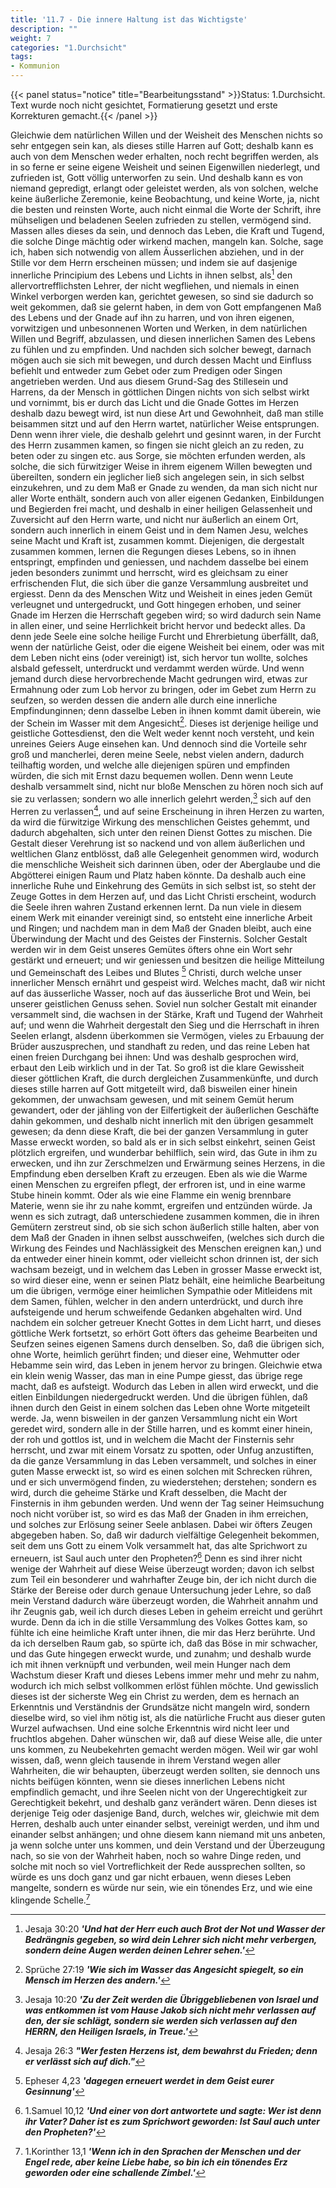 ```yaml
---
title: '11.7 - Die innere Haltung ist das Wichtigste'
description: ""
weight: 7
categories: "1.Durchsicht"
tags:
- Kommunion
---
```


{{< panel status="notice" title="Bearbeitungsstand" >}}Status: 1.Durchsicht.
Text wurde noch nicht gesichtet, Formatierung gesetzt und erste Korrekturen gemacht.{{< /panel >}}


Gleichwie dem natürlichen Willen und der<!-- Seite 490 -->
Weisheit des Menschen nichts so sehr entgegen
sein kan, als dieses stille Harren auf Gott;
deshalb kann es auch von dem Menschen weder erhalten,
noch recht begriffen werden, als in so ferne er seine eigene
Weisheit und seinen Eigenwillen niederlegt, und
zufrieden ist, Gott völlig unterworfen zu sein. Und
deshalb kann es von niemand gepredigt, erlangt
oder geleistet werden, als von solchen, welche keine
äußerliche Zeremonie, keine Beobachtung, und keine
Worte, ja, nicht die besten und reinsten Worte, auch
nicht einmal die Worte der Schrift, ihre mühseligen
und beladenen Seelen zufrieden zu stellen, vermögend
sind. Massen alles dieses da sein, und dennoch das
Leben, die Kraft und Tugend, die solche Dinge mächtig
oder wirkend machen, mangeln kan. Solche, sage
ich, haben sich notwendig von allem Äusserlichen abziehen,
und in der Stille vor dem Herrn erscheinen
müssen; und indem sie auf dasjenige innerliche Principium
des Lebens und Lichts in ihnen selbst, als[^k11r07]
den allervortrefflichsten Lehrer, der nicht wegfliehen,
und niemals in einen Winkel verborgen werden
kan, gerichtet gewesen, so sind sie dadurch so weit gekommen,
daß sie gelernt haben, in dem von Gott
empfangenen Maß des Lebens und der Gnade auf
ihn zu harren, und von ihren eigenen, vorwitzigen und
unbesonnenen Worten und Werken, in dem natürlichen
Willen und Begriff, abzulassen, und diesen innerlichen
Samen des Lebens zu fühlen und zu empfinden.
Und nachden sich solcher bewegt, darnach mögen
auch sie sich mit bewegen, und durch dessen Macht und
Einfluss befiehlt und entweder zum Gebet oder zum
Predigen oder Singen angetrieben werden. Und aus
diesem Grund-Sag des Stillesein und Harrens, da
der Mensch in göttlichen Dingen nichts von sich selbst
wirkt und vornimmt, bis er durch das Licht und
die Gnade Gottes im Herzen deshalb dazu bewegt wird,<!-- Seite 491 -->
ist nun diese Art und Gewohnheit, daß man
stille beisammen sitzt und auf den Herrn wartet, natürlicher
Weise entsprungen. Denn wenn ihrer viele,
die deshalb gelehrt und gesinnt waren, in der Furcht
des Herrn zusammen kamen, so fingen sie nicht gleich
an zu reden, zu beten oder zu singen etc. aus Sorge,
sie möchten erfunden werden, als solche, die sich fürwitziger
Weise in ihrem eigenem Willen bewegten und
übereilten, sondern ein jeglicher ließ sich angelegen
sein, in sich selbst einzukehren, und zu dem Maß er
Gnade zu wenden, da man sich nicht nur aller Worte
enthält, sondern auch von aller eigenen Gedanken, Einbildungen
und Begierden frei macht, und deshalb in einer
heiligen Gelassenheit und Zuversicht auf den Herrn
warte, und nicht nur äußerlich an einem Ort, sondern
auch innerlich in einem Geist und in dem Namen
Jesu, welches seine Macht und Kraft ist, zusammen
kommt. Diejenigen, die dergestalt zusammen
kommen, lernen die Regungen dieses Lebens, so
in ihnen entspringt, empfinden und geniessen, und
nachdem dasselbe bei einem jeden besonders zunimmt
und herrscht, wird es gleichsam zu einer erfrischenden
Flut, die sich über die ganze Versammlung
ausbreitet und ergiesst. Denn da des Menschen Witz
und Weisheit in eines jeden Gemüt verleugnet
und untergedruckt, und Gott hingegen erhoben, und
seiner Gnade im Herzen die Herrschaft gegeben wird;
so wird dadurch sein Name in allen einer, und seine
Herrlichkeit bricht hervor und bedeckt alles. Da
denn jede Seele eine solche heilige Furcht und Ehrerbietung
überfällt, daß, wenn der natürliche Geist,
oder die eigene Weisheit bei einem, oder was mit
dem Leben nicht eins (oder vereinigt) ist, sich hervor
tun wollte, solches alsbald gefesselt, unterdruckt und
verdammt werden würde. Und wenn jemand durch
diese hervorbrechende Macht gedrungen wird, etwas<!-- Seite 492 -->
zur Ermahnung oder zum Lob hervor zu bringen,
oder im Gebet zum Herrn zu seufzen, so werden dessen
die andern alle durch eine innerliche Empfindunginnen;
denn dasselbe Leben in ihnen kommt damit
überein, wie der Schein im Wasser mit dem Angesicht[^foot11-07-02].
Dieses ist derjenige heilige und geistliche
Gottesdienst, den die Welt weder kennt noch versteht,
und kein unreines Geiers Auge einsehen kan. Und
dennoch sind die Vorteile sehr groß und mancherlei,
deren meine Seele, nebst vielen andern, dadurch teilhaftig
worden, und welche alle diejenigen spüren und
empfinden würden, die sich mit Ernst dazu bequemen
wollen. Denn wenn Leute deshalb versammelt sind,
nicht nur bloße Menschen zu hören noch sich auf sie zu
verlassen; sondern wo alle innerlich gelehrt werden,[^foot11-07-03]
sich auf den Herren zu verlassen[^foot11-07-04], und auf seine
Erscheinung in ihren Herzen zu warten, da wird
die fürwitzige Wirkung des menschlichen Geistes gehemmt,
und dadurch abgehalten, sich unter den reinen
Dienst Gottes zu mischen. Die Gestalt dieser
Verehrung ist so nackend und von allem äußerlichen und
weltlichen Glanz entblösst, daß alle Gelegenheit
genommen wird, wodurch die menschliche Weisheit sich
darinnen üben, oder der Aberglaube und die Abgötterei
einigen Raum und Platz haben könnte. Da deshalb
auch eine innerliche Ruhe und Einkehrung des Gemüts
in sich selbst ist, so  steht der Zeuge Gottes
in dem Herzen auf, und das Licht Christi erscheint,
wodurch die Seele ihren wahren Zustand erkennen lernt.
Da nun viele in diesem einem Werk mit einander
vereinigt sind, so entsteht eine innerliche Arbeit
und Ringen; und nachdem man in dem Maß
der Gnaden bleibt, auch eine Überwindung der
Macht und des Geistes der Finsternis. Solcher Gestalt
werden wir in dem Geist unseres Gemütes öfters
ohne ein Wort sehr gestärkt und erneuert;<!-- Seite 493 -->
und wir geniessen und besitzen die heilige Mitteilung
und Gemeinschaft des Leibes und Blutes [^foot11-07-05]
Christi, durch welche unser innerlicher Mensch ernährt
und gespeist wird. Welches macht, daß wir
nicht auf das äusserliche Wasser, noch auf das äusserliche
Brot und Wein, bei unserer geistlichen
Genuss sehen. Soviel nun solcher Gestalt mit einander
versammelt sind, die wachsen in der Stärke,
Kraft und Tugend der Wahrheit auf; und wenn die
Wahrheit dergestalt den Sieg und die Herrschaft in
ihren Seelen erlangt, alsdenn überkommen sie Vermögen,
vieles zu Erbauung der Brüder auszusprechen,
und standhaft zu reden, und das reine Leben hat einen
freien Durchgang bei ihnen: Und was deshalb gesprochen
wird, erbaut den Leib wirklich und in der
Tat. So groß ist die klare Gewissheit dieser göttlichen
Kraft, die durch dergleichen Zusammenkünfte,
und durch dieses stille harren auf Gott mitgeteilt
wird, daß bisweilen einer hinein gekommen, der
unwachsam gewesen, und mit seinem Gemüt herum
gewandert, oder der jähling von der Eilfertigkeit der
äußerlichen Geschäfte dahin gekommen, und deshalb nicht
innerlich mit den übrigen gesammelt gewesen; da denn
diese Kraft, die bei der ganzen Versammlung in guter
Masse erweckt worden, so bald als er in sich selbst
einkehrt, seinen Geist plötzlich ergreifen, und wunderbar
behilflich, sein wird, das Gute in ihm zu
erwecken, und ihn zur Zerschmelzen und Erwärmung
seines Herzens, in die Empfindung eben derselben
Kraft zu erzeugen. Eben als wie die Warme einen
Menschen zu ergreifen pflegt, der erfroren ist, und
in eine warme Stube hinein kommt. Oder als wie
eine Flamme ein wenig brennbare Materie, wenn
sie ihr zu nahe kommt, ergreifen und entzünden würde.
Ja wenn es sich zutragt, daß unterschiedene zusammen
kommen, die in ihren Gemütern zerstreut sind,<!-- Seite 494 -->
ob sie sich schon äußerlich stille halten, aber von dem
Maß der Gnaden in ihnen selbst ausschweifen, (welches
sich durch die Wirkung des Feindes und Nachlässigkeit
des Menschen ereignen kan,) und da entweder
einer hinein kommt, oder vielleicht schon drinnen
ist, der sich wachsam bezeigt, und in welchem das Leben
in grosser Masse erweckt ist, so wird dieser eine,
wenn er seinen Platz behält, eine heimliche Bearbeitung
um die übrigen, vermöge einer heimlichen Sympathie
oder Mitleidens mit dem Samen, fühlen,
welcher in den andern unterdrückt, und durch ihre aufsteigende
und herum schweifende Gedanken abgehalten
wird. Und nachdem ein solcher getreuer Knecht
Gottes in dem Licht harrt, und dieses göttliche
Werk fortsetzt, so erhört Gott öfters das geheime
Bearbeiten und Seufzen seines eigenen Samens
durch denselben. So, daß die übrigen sich, ohne
Worte, heimlich gerührt finden; und dieser eine,
Wehmutter oder Hebamme sein wird, das Leben
in jenem hervor zu bringen. Gleichwie etwa ein
klein wenig Wasser, das man in eine Pumpe giesst,
das übrige rege macht, daß es aufsteigt. Wodurch
das Leben in allen wird erweckt, und die eitlen Einbildungen
niedergedruckt werden. Und die übrigen
fühlen, daß ihnen durch den Geist in einem solchen
das Leben ohne Worte mitgeteilt werde. Ja,
wenn bisweilen in der ganzen Versammlung nicht ein
Wort geredet wird, sondern alle in der Stille harren,
und es kommt einer hinein, der roh und gottlos ist,
und in welchem die Macht der Finsternis sehr herrscht,
und zwar mit einem Vorsatz zu spotten, oder
Unfug anzustiften, da die ganze Versammlung in
das Leben versammelt, und solches in einer guten Masse
erweckt ist, so wird es einen solchen mit Schrecken
rühren, und er sich unvermögend finden, zu wiederstehen;<!-- Seite 495 -->
derstehen; sondern es wird, durch die geheime Stärke
und Kraft desselben, die Macht der Finsternis in
ihm gebunden werden. Und wenn der Tag seiner
Heimsuchung noch nicht vorüber ist, so wird es das
Maß der Gnaden in ihm erreichen, und solches zur
Erlösung seiner Seele anblasen. Dabei wir öfters
Zeugen abgegeben haben. So, daß wir dadurch
vielfältige Gelegenheit bekommen, seit dem uns Gott
zu einem Volk versammelt hat, das alte Sprichwort
zu erneuern, ist Saul auch unter den Propheten?[^foot11-07-06]
Denn es sind ihrer nicht wenige der Wahrheit auf
diese Weise überzeugt worden; davon ich selbst zum
Teil ein besonderer und wahrhafter Zeuge bin, der
ich nicht durch die Stärke der Bereise oder
durch genaue Untersuchung jeder Lehre, so daß mein
Verstand dadurch wäre überzeugt worden, die Wahrheit
annahm und ihr Zeugnis gab, weil ich durch dieses
Leben in geheim erreicht und gerührt wurde.
Denn da ich in die stille Versammlung des Volkes
Gottes kam, so fühlte ich eine heimliche Kraft unter
ihnen, die mir das Herz berührte. Und da ich
derselben Raum gab, so spürte ich, daß das Böse
in mir schwacher, und das Gute hingegen erweckt
wurde, und zunahm; und deshalb wurde ich mit ihnen
verknüpft und verbunden, weil mein Hunger nach dem
Wachstum dieser Kraft und dieses Lebens immer
mehr und mehr zu nahm, wodurch ich mich selbst vollkommen
erlöst fühlen möchte. Und gewisslich dieses
ist der sicherste Weg ein Christ zu werden, dem es hernach
an Erkenntnis und Verständnis der Grundsätze
nicht mangeln wird, sondern dieselbe wird, so viel ihm
nötig ist, als die natürliche Frucht aus dieser guten
Wurzel aufwachsen. Und eine solche Erkenntnis wird
nicht leer und fruchtlos abgehen. Daher wünschen
wir, daß auf diese Weise alle, die unter uns kommen,
zu Neubekehrten gemacht werden mögen. Weil wir<!-- Seite 496 -->
gar wohl wissen, daß, wenn gleich tausende in ihrem
Verstand wegen aller Wahrheiten, die wir behaupten,
überzeugt werden sollten, sie dennoch uns nichts
beifügen könnten, wenn sie dieses innerlichen Lebens
nicht empfindlich gemacht, und ihre Seelen nicht
von der Ungerechtigkeit zur Gerechtigkeit bekehrt, und
deshalb ganz verändert wären. Denn dieses ist derjenige
Teig oder dasjenige Band, durch, welches wir,
gleichwie mit dem Herren, deshalb auch unter einander
selbst, vereinigt werden, und ihm und einander
selbst anhängen; und ohne diesem kann niemand
mit uns anbeten, ja wenn solche unter uns kommen,
und dein Verstand und der Überzeugung nach, so
sie von der Wahrheit haben, noch so wahre Dinge
reden, und solche mit noch so viel Vortreflichkeit der
Rede aussprechen sollten, so würde es uns doch ganz
und gar nicht erbauen, wenn dieses Leben mangelte,
sondern es würde nur sein, wie ein tönendes Erz,
und wie eine klingende Schelle.[^foot11-07-07]

[^k11r07]: Jesaja 30:20 ***'Und hat der Herr euch auch Brot der Not und Wasser der Bedrängnis gegeben, so wird dein Lehrer sich nicht mehr verbergen, sondern deine Augen werden deinen Lehrer sehen.'***

[^foot11-07-02]: Sprüche 27:19 ***'Wie sich im Wasser das Angesicht spiegelt, so ein Mensch im Herzen des andern.'***

[^foot11-07-03]: Jesaja 10:20 ***'Zu der Zeit werden die Übriggebliebenen von Israel und was entkommen ist vom Hause Jakob sich nicht mehr verlassen auf den, der sie schlägt, sondern sie werden sich verlassen auf den HERRN, den Heiligen Israels, in Treue.'***

[^foot11-07-04]: Jesaja 26:3 ***"Wer festen Herzens ist, dem bewahrst du Frieden; denn er verlässt sich auf dich."***

[^foot11-07-05]: Epheser 4,23 ***'dagegen erneuert werdet in dem Geist eurer Gesinnung'***

[^foot11-07-06]: 1.Samuel 10,12 ***'Und einer von dort antwortete und sagte: Wer ist denn ihr Vater? Daher ist es zum Sprichwort geworden: Ist Saul auch unter den Propheten?'***

[^foot11-07-07]: 1.Korinther 13,1 ***'Wenn ich in den Sprachen der Menschen und der Engel rede, aber keine Liebe habe, so bin ich ein tönendes Erz geworden oder eine schallende Zimbel.'***